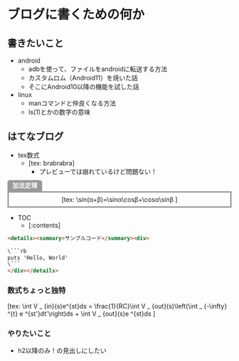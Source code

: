 # ブログに書くための何か

## 書きたいこと
- android
  - adbを使って、ファイルをandroidに転送する方法
  - カスタムロム（Android11）を焼いた話
  - そこにAndroid10以降の機能を試した話
- linux
  - manコマンドと仲良くなる方法
  - ls(1)とかの数字の意味

## はてなブログ
- tex数式
  - [tex: brabrabra]
    - プレビューでは崩れているけど問題ない！

<div style="text-align: center; position: relative; margin: 2.5em 0 0 0; padding: 0.5em 1em; border: solid 3px #999999;">
<span style="position: absolute; top: -28px; left: -3px; padding: 0 10px; height: 26px; font-weight: bold; color: white; background-color: #999999; border: solid 1px #999999; border-radius: 5px 5px 0 0;">
加法定理</span>[tex:
\sin(α+β)=\sinα\cosβ+\cosα\sinβ
]</div>

- TOC
  - [:contents]


```html
<details><summary>サンプルコード</summary><div>

\```rb
puts 'Hello, World'
\```
</div></details>
```

### 数式ちょっと独特
[tex:
\int V _ {in}(s)e^{st}ds = \frac{1}{RC}\int V _ {out}(s)\left(\int _ {-\infty} ^{t} e ^{st'}dt'\right)ds + \int V _ {out}(s)e ^{st}ds
]


### やりたいこと
- h2以降のみ！の見出しにしたい
